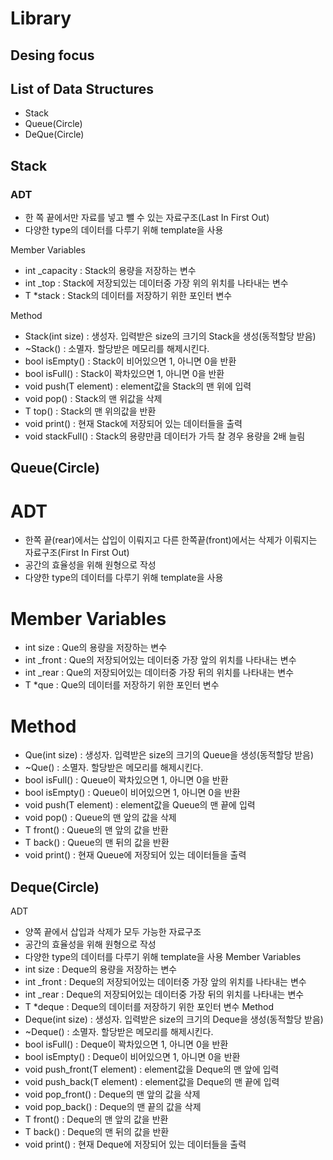Library
========
Desing focus
-------------
List of Data Structures
-------------
* Stack
* Queue(Circle)
* DeQue(Circle)


Stack
-------------
### ADT
* 한 쪽 끝에서만 자료를 넣고 뺄 수 있는 자료구조(Last In First Out)
* 다양한 type의 데이터를 다루기 위해 template을 사용

Member Variables
* int _capacity : Stack의 용량을 저장하는 변수
* int _top : Stack에 저장되있는 데이터중 가장 위의 위치를 나타내는 변수
* T *stack : Stack의 데이터를 저장하기 위한 포인터 변수

Method
* Stack(int size) : 생성자. 입력받은 size의 크기의 Stack을 생성(동적할당 받음)
* ~Stack() : 소멸자. 할당받은 메모리를 해제시킨다.
* bool isEmpty() : Stack이 비어있으면 1, 아니면 0을 반환
* bool isFull() : Stack이 꽉차있으면 1, 아니면 0을 반환
* void push(T element) : element값을 Stack의 맨 위에 입력
* void pop() : Stack의 맨 위값을 삭제
* T top() : Stack의 맨 위의값을 반환
* void print() : 현재 Stack에 저장되어 있는 데이터들을 출력
* void stackFull() : Stack의 용량만큼 데이터가 가득 찰 경우 용량을 2배 늘림

Queue(Circle)
-------------
# ADT
* 한쪽 끝(rear)에서는 삽입이 이뤄지고 다른 한쪽끝(front)에서는 삭제가 이뤄지는 자료구조(First In First Out)
* 공간의 효율성을 위해 원형으로 작성
* 다양한 type의 데이터를 다루기 위해 template을 사용
# Member Variables
* int size : Que의 용량을 저장하는 변수
* int _front : Que의 저장되어있는 데이터중 가장 앞의 위치를 나타내는 변수
* int _rear : Que의 저장되어있는 데이터중 가장 뒤의 위치를 나타내는 변수
* T *que : Que의 데이터를 저장하기 위한 포인터 변수
# Method
* Que(int size) : 생성자. 입력받은 size의 크기의 Queue을 생성(동적할당 받음)
* ~Que() : 소멸자. 할당받은 메모리를 해제시킨다.
* bool isFull() : Queue이 꽉차있으면 1, 아니면 0을 반환
* bool isEmpty() : Queue이 비어있으면 1, 아니면 0을 반환
* void push(T element) : element값을 Queue의 맨 끝에 입력
* void pop() : Queue의 맨 앞의 값을 삭제
* T front() : Queue의 맨 앞의 값을 반환
* T back() : Queue의 맨 뒤의 값을 반환
* void print() : 현재 Queue에 저장되어 있는 데이터들을 출력


Deque(Circle)
-------------
ADT
* 양쪽 끝에서 삽입과 삭제가 모두 가능한 자료구조
* 공간의 효율성을 위해 원형으로 작성
* 다양한 type의 데이터를 다루기 위해 template을 사용
Member Variables
* int size : Deque의 용량을 저장하는 변수
* int _front : Deque의 저장되어있는 데이터중 가장 앞의 위치를 나타내는 변수
* int _rear : Deque의 저장되어있는 데이터중 가장 뒤의 위치를 나타내는 변수
* T *deque : Deque의 데이터를 저장하기 위한 포인터 변수
Method
* Deque(int size) : 생성자. 입력받은 size의 크기의 Deque을 생성(동적할당 받음)
* ~Deque() : 소멸자. 할당받은 메모리를 해제시킨다.
* bool isFull() : Deque이 꽉차있으면 1, 아니면 0을 반환
* bool isEmpty() : Deque이 비어있으면 1, 아니면 0을 반환
* void push_front(T element) : element값을 Deque의 맨 앞에 입력
* void push_back(T element) : element값을 Deque의 맨 끝에 입력
* void pop_front() : Deque의 맨 앞의 값을 삭제
* void pop_back() : Deque의 맨 끝의 값을 삭제
* T front() : Deque의 맨 앞의 값을 반환
* T back() : Deque의 맨 뒤의 값을 반환
* void print() : 현재 Deque에 저장되어 있는 데이터들을 출력